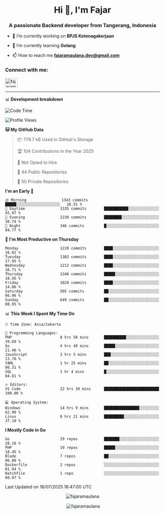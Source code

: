 <h1 align="center">Hi 👋, I'm Fajar</h1>
<h3 align="center">A passionate Backend developer from Tangerang, Indonesia</h3>

<!-- <p align="left"> <img src="https://komarev.com/ghpvc/?username=fajaramaulana&label=Profile%20views&color=0e75b6&style=flat" alt="fajaramaulana" /> </p> -->

- 🔭 I’m currently working on **BPJS Ketenagakerjaan**

- 🌱 I’m currently learning **Golang**

- 📫 How to reach me **fajaramaulana.dev@gmail.com**

<h3 align="left">Connect with me:</h3>
<p align="left">
<a href="https://linkedin.com/in/fajar-agus-maulana-73533a180/" target="blank"><img align="center" src="https://raw.githubusercontent.com/rahuldkjain/github-profile-readme-generator/master/src/images/icons/Social/linked-in-alt.svg" alt="fajaramaulana" height="30" width="40" /></a>
</p>

-------

📊 **Development breakdown**
<!--START_SECTION:waka-->
![Code Time](http://img.shields.io/badge/Code%20Time-3%2C173%20hrs%2043%20mins-blue)

![Profile Views](http://img.shields.io/badge/Profile%20Views-0-blue)

**🐱 My GitHub Data** 

> 📦 779.7 kB Used in GitHub's Storage 
 > 
> 🏆 104 Contributions in the Year 2025
 > 
> 🚫 Not Opted to Hire
 > 
> 📜 44 Public Repositories 
 > 
> 🔑 50 Private Repositories 
 > 
**I'm an Early 🐤** 

```text
🌞 Morning                1343 commits        █████░░░░░░░░░░░░░░░░░░░░   18.51 % 
🌆 Daytime                3335 commits        ███████████░░░░░░░░░░░░░░   45.97 % 
🌃 Evening                2230 commits        ████████░░░░░░░░░░░░░░░░░   30.74 % 
🌙 Night                  346 commits         █░░░░░░░░░░░░░░░░░░░░░░░░   04.77 % 
```
📅 **I'm Most Productive on Thursday** 

```text
Monday                   1220 commits        ████░░░░░░░░░░░░░░░░░░░░░   16.82 % 
Tuesday                  1302 commits        ████░░░░░░░░░░░░░░░░░░░░░   17.95 % 
Wednesday                1212 commits        ████░░░░░░░░░░░░░░░░░░░░░   16.71 % 
Thursday                 1346 commits        █████░░░░░░░░░░░░░░░░░░░░   18.56 % 
Friday                   1020 commits        ████░░░░░░░░░░░░░░░░░░░░░   14.06 % 
Saturday                 505 commits         ██░░░░░░░░░░░░░░░░░░░░░░░   06.96 % 
Sunday                   649 commits         ██░░░░░░░░░░░░░░░░░░░░░░░   08.95 % 
```


📊 **This Week I Spent My Time On** 

```text
🕑︎ Time Zone: Asia/Jakarta

💬 Programming Languages: 
PHP                      8 hrs 58 mins       ██████████░░░░░░░░░░░░░░░   39.89 % 
Go                       4 hrs 49 mins       █████░░░░░░░░░░░░░░░░░░░░   21.46 % 
JavaScript               3 hrs 5 mins        ███░░░░░░░░░░░░░░░░░░░░░░   13.70 % 
YAML                     1 hr 25 mins        ██░░░░░░░░░░░░░░░░░░░░░░░   06.31 % 
SQL                      1 hr 4 mins         █░░░░░░░░░░░░░░░░░░░░░░░░   04.81 % 

🔥 Editors: 
VS Code                  22 hrs 30 mins      █████████████████████████   100.00 % 

💻 Operating System: 
Windows                  14 hrs 9 mins       ████████████████░░░░░░░░░   62.90 % 
Linux                    8 hrs 21 mins       █████████░░░░░░░░░░░░░░░░   37.10 % 
```

**I Mostly Code in Go** 

```text
Go                       29 repos            ███████░░░░░░░░░░░░░░░░░░   28.16 % 
PHP                      19 repos            █████░░░░░░░░░░░░░░░░░░░░   18.45 % 
Blade                    7 repos             ██░░░░░░░░░░░░░░░░░░░░░░░   06.80 % 
Dockerfile               2 repos             ░░░░░░░░░░░░░░░░░░░░░░░░░   01.94 % 
Batchfile                1 repo              ░░░░░░░░░░░░░░░░░░░░░░░░░   00.97 % 
```




 Last Updated on 16/07/2025 18:47:00 UTC
<!--END_SECTION:waka-->
<p align="center"><img align="center" src="https://github-readme-stats.vercel.app/api/top-langs?username=fajaramaulana&show_icons=true&locale=en&layout=compact" alt="fajaramaulana" /></p>

<p align="center">&nbsp;<img align="center" src="https://github-readme-stats.vercel.app/api?username=fajaramaulana&show_icons=true&locale=en" alt="fajaramaulana" /></p>
